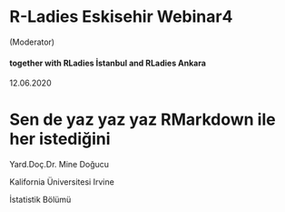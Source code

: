 # R-Ladies Eskisehir Webinar4
(Moderator)
#### together with RLadies İstanbul and RLadies Ankara


12.06.2020

# Sen de yaz yaz yaz RMarkdown ile her istediğini

Yard.Doç.Dr. Mine Doğucu
  
Kalifornia Üniversitesi Irvine
 
İstatistik Bölümü

